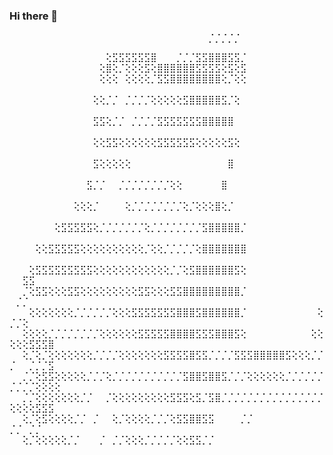 ### Hi there 👋

⠀⠀⠀⠀⠀⠀⠀⠀⠀⠀⠀⠀⠀⠀⠀⠀⠀⠀⠀⠀⠀⠀⠀⠀⠀⠀⠀⠀⠀⠀⠀⡈⡈⡈⡈⡈⠀⠀

⠀⠀⠀⠀⠀⠀⠀⠀⠀⠀⠀⠀⠀⠀⠀⢕⣫⣫⣫⣫⣫⣫⣿⠀⠀⠀⡈⡈⡈⣫⣫⣿⣿⣿⣫⣫⡈⠀⠀⠀⠀⠀⠀⠀
⠀⠀⠀⠀⠀⠀⠀⠀⠀⠀⠀⠀⠀⠀⢕⣿⢕⡈⢕⢕⢕⣫⢕⣿⣿⣿⣿⣿⣿⣫⣫⣫⣫⢕⣫⢕⣫⠀⠀⠀⠀⠀⠀⠀⠀⠀⠀
⠀⠀⠀⠀⠀⠀⠀⠀⠀⠀⠀⠀⠀⠀⢕⢕⢕⠀⢕⢕⢕⢕⡈⣫⣫⣿⣿⣿⣿⣿⣿⣿⣿⢕⡈⢕⢕⠀⠀⠀⠀⠀⠀⠀⠀⠀⠀⠀⠀⠀⠀⠀
⠀⠀⠀⠀⠀⠀⠀⠀⠀⠀⠀⠀⠀⢕⢕⡈⡈⠀⡈⡈⡈⡈⢕⢕⢕⢕⢕⣫⣿⣿⣿⣿⣿⣫⡈⢕⠀⠀⠀⠀⠀⠀⠀⠀⠀⠀⠀⠀⠀⠀⠀⠀⠀⠀⠀⠀⠀
⠀⠀⠀⠀⠀⠀⠀⠀⠀⠀⠀⠀⠀⣫⣫⢕⡈⡈⠀⡈⡈⡈⡈⣫⣫⣫⣫⣫⣫⣫⣿⣿⣿⣿⣿⠀⠀⠀⠀⠀⠀⠀⠀⠀⠀⠀⠀⠀⠀⠀⠀⠀⠀⠀⠀⠀⠀
⠀⠀⠀⠀⠀⠀⠀⠀⠀⠀⠀⠀⠀⢕⢕⣫⣫⢕⢕⢕⢕⢕⢕⣫⣫⣫⣫⣫⣫⢕⢕⢕⢕⢕⣫⢕⠀⠀⠀⠀⠀⠀⠀⠀⠀⠀⠀⠀⠀⠀⠀⠀⠀⠀⠀⠀⠀
⠀⠀⠀⠀⠀⠀⠀⠀⠀⠀⠀⠀⠀⣫⢕⢕⢕⢕⢕⠀⠀⠀⠀⠀⠀⠀⠀⠀⠀⠀⠀⠀⠀⠀⣿⠀⠀⠀⠀⠀⠀⠀⠀⠀⠀⠀⠀⠀⠀⠀⠀⠀⠀⠀⠀⠀⠀
⠀⠀⠀⠀⠀⠀⠀⠀⠀⠀⠀⠀⣫⡈⡈⠀⠀⡈⡈⡈⡈⡈⡈⡈⡈⢕⢕⠀⠀⠀⠀⠀⠀⣿⠀⠀⠀⠀⠀⠀⠀⠀⠀⠀⠀⠀⠀⠀⠀⠀⠀⠀⠀⠀⠀⠀⠀
⠀⠀⠀⠀⠀⠀⠀⠀⠀⠀⢕⢕⢕⡈⠀⠀⠀⠀⢕⡈⡈⡈⡈⡈⡈⡈⡈⢕⡈⢕⢕⢕⣿⢕⡈⠀⠀⠀⠀⠀⠀⠀⠀⠀⠀⠀⠀⠀⠀⠀⠀⠀⠀⠀⠀⠀⠀
⠀⠀⠀⠀⠀⠀⠀⢕⣫⣫⣫⣫⣫⢕⡈⡈⡈⡈⡈⡈⡈⢕⡈⡈⡈⡈⡈⡈⡈⡈⣫⣿⣿⣿⣿⣿⡈⠀⠀⠀⠀⠀⠀⠀⠀⠀⠀⠀⠀⠀⠀⠀⠀⠀⠀⠀⠀
⠀⠀⠀⠀⢕⢕⣫⣫⣫⣫⣫⢕⢕⢕⢕⢕⢕⢕⢕⢕⢕⡈⢕⢕⡈⡈⡈⡈⡈⢕⣿⣿⣿⣿⣿⣿⣿⠀⠀⠀⠀⠀⠀⠀⠀⠀⠀⠀⠀⠀⠀⠀⠀⠀⠀⠀⠀
⠀⠀⠀⢕⣫⣫⣫⣫⣫⣫⣫⣫⣫⢕⢕⢕⢕⢕⢕⢕⢕⢕⢕⢕⢕⡈⡈⢕⣫⣿⣿⣿⣿⣿⣿⣫⢕⠀⠀⠀⠀⠀⠀⠀⠀⠀⠀⠀⠀⠀⠀⣫⣫⠀⠀⠀⠀
⠀⠀⡈⢕⣫⣫⢕⢕⢕⣫⣫⢕⢕⢕⢕⢕⢕⢕⢕⢕⣫⣫⢕⢕⢕⣫⣫⣿⣿⣿⣿⣿⣿⣿⣿⣿⡈⠀⠀⠀⠀⠀⠀⠀⠀⠀⠀⠀⠀⠀⡈⡈⠀⠀⠀⠀⠀
⠀⠀⠀⢕⢕⢕⢕⢕⢕⢕⡈⡈⡈⡈⡈⡈⢕⢕⢕⣫⣫⣫⣫⣫⣫⣫⣿⣿⣿⣫⣿⣿⣿⣿⣿⣿⡈⠀⠀⠀⠀⠀⠀⠀⠀⠀⠀⠀⢕⡈⡈⢕⠀⠀⠀⠀⠀
⠀⠀⢕⢕⢕⢕⡈⡈⡈⡈⡈⡈⡈⡈⢕⢕⢕⢕⢕⢕⣫⣫⣫⣫⣫⣿⣿⣿⣿⣫⣫⣫⣿⣿⣿⣫⢕⠀⠀⠀⠀⠀⠀⠀⠀⠀⠀⢕⢕⢕⢕⢕⣫⣫⣫⣿⠀
⠀⠀⢕⡈⢕⡈⢕⢕⢕⢕⢕⢕⢕⡈⡈⡈⡈⢕⢕⢕⢕⢕⢕⢕⣫⣫⣫⣫⣿⣫⣫⡈⡈⡈⡈⣫⣫⣫⣿⣿⣿⣿⣿⣫⢕⢕⢕⡈⡈⡈⠀⠀⡈⡈⡈⣫⠀
⠀⠀⡈⡈⢕⣫⣫⢕⢕⢕⢕⢕⡈⡈⡈⢕⡈⡈⡈⡈⡈⡈⡈⡈⡈⡈⡈⣫⣿⣿⣫⣿⣿⣫⡈⡈⡈⢕⢕⢕⢕⢕⢕⡈⡈⡈⡈⡈⡈⡈⡈⡈⡈⢕⢕⢕⢕
⠀⠀⡈⡈⢕⢕⢕⢕⢕⢕⢕⡈⡈⠀⠀⡈⢕⢕⢕⢕⢕⢕⢕⢕⢕⣫⣫⣫⢕⣫⡈⣫⣿⡈⡈⡈⡈⡈⡈⡈⡈⡈⡈⡈⡈⡈⡈⡈⡈⢕⢕⢕⢕⣫⣫⣫⠀
⠀⠀⢕⡈⢕⣫⢕⢕⢕⢕⡈⡈⠀⡈⠀⠀⢕⡈⢕⢕⢕⢕⡈⡈⡈⢕⣫⣫⣿⣿⣫⣫⠀⠀⠀⠀⡈⡈⠀⠀⠀⠀⠀⠀⠀⠀⠀⠀⠀⡈⡈⠀⡈⡈⠀⠀⠀
⠀⠀⢕⡈⢕⢕⢕⢕⢕⡈⡈⠀⠀⠀⡈⠀⡈⡈⢕⢕⢕⡈⡈⡈⡈⡈⢕⢕⣫⣫⡈⡈⠀⠀⠀⠀⠀⠀⠀⠀⠀⠀⠀⠀⠀⠀⠀⠀⠀⠀⠀⠀⠀⠀⠀⠀⠀
<!--
**Casp-ian/Casp-ian** is a ✨ _special_ ✨ repository because its `README.md` (this file) appears on your GitHub profile.

Here are some ideas to get you started:

- 🔭 I’m currently working on ...
- 🌱 I’m currently learning ...
- 👯 I’m looking to collaborate on ...
- 🤔 I’m looking for help with ...
- 💬 Ask me about ...
- 📫 How to reach me: ...
- 😄 Pronouns: ...
- ⚡ Fun fact: ...
-->
